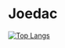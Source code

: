 # Joedac
[![Top Langs](https://github-readme-stats.vercel.app/api/top-langs/?username=joedac)](https://github.com/joedac/github-readme-stats)
